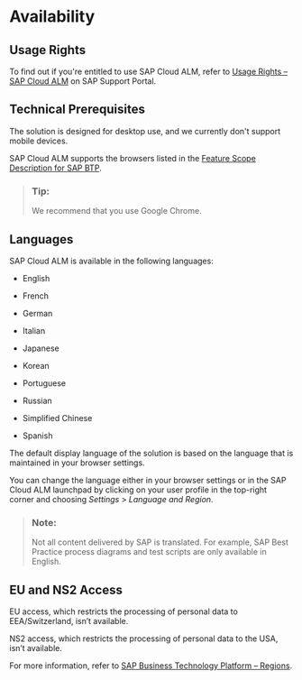 <!-- loio288d15a4d76547f594a844ba9f5a1b0a -->

# Availability



<a name="loio288d15a4d76547f594a844ba9f5a1b0a__section_knx_t4v_kzb"/>

## Usage Rights

To find out if you're entitled to use SAP Cloud ALM, refer to [Usage Rights – SAP Cloud ALM](https://support.sap.com/en/alm/usage-rights.html) on SAP Support Portal.



<a name="loio288d15a4d76547f594a844ba9f5a1b0a__section_mvs_grl_kkb"/>

## Technical Prerequisites

The solution is designed for desktop use, and we currently don't support mobile devices.

SAP Cloud ALM supports the browsers listed in the [Feature Scope Description for SAP BTP](https://help.sap.com/doc/5e8107bf49684962b897217040398007/Cloud/en-US/SAP_Cloud_Platform_FSD.pdf).

> ### Tip:  
> We recommend that you use Google Chrome.



<a name="loio288d15a4d76547f594a844ba9f5a1b0a__section_lr4_rhl_r4b"/>

## Languages

SAP Cloud ALM is available in the following languages:

-   English

-   French

-   German

-   Italian

-   Japanese

-   Korean

-   Portuguese

-   Russian

-   Simplified Chinese

-   Spanish


The default display language of the solution is based on the language that is maintained in your browser settings.

You can change the language either in your browser settings or in the SAP Cloud ALM launchpad by clicking on your user profile in the top-right corner and choosing *Settings* \> *Language and Region*.

> ### Note:  
> Not all content delivered by SAP is translated. For example, SAP Best Practice process diagrams and test scripts are only available in English.



<a name="loio288d15a4d76547f594a844ba9f5a1b0a__section_jws_3jm_xyb"/>

## EU and NS2 Access

EU access, which restricts the processing of personal data to EEA/Switzerland, isn’t available.

NS2 access, which restricts the processing of personal data to the USA, isn’t available.

For more information, refer to [SAP Business Technology Platform – Regions](https://help.sap.com/docs/btp/sap-business-technology-platform/regions?version=Cloud#eu-access).


